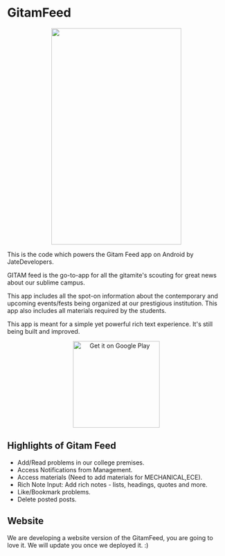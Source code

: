 # GitamFeed
<p align="center"><img src="https://user-images.githubusercontent.com/46348137/51296898-20173180-1a44-11e9-9bcb-9eca250544b5.jpg" height=500 width=300></p>

This is the code which powers the Gitam Feed app on Android by JateDevelopers.

GITAM feed is the go-to-app for all the gitamite's scouting for great news about our sublime campus.

This app includes all the spot-on information about the contemporary and upcoming events/fests being organized at our prestigious institution. This app also includes all materials required by the students.

This app is meant for a simple yet powerful rich text experience. It's still being built and improved.

<p align="center"><a href='https://play.google.com/store/apps/details?id=com.gfeed.sudhaseshu.gitamfeed&hl=en_IN&pcampaignid=MKT-Other-global-all-co-prtnr-py-PartBadge-Mar2515-1'><img width='200'  alt='Get it on Google Play' src='https://play.google.com/intl/en_us/badges/images/generic/en_badge_web_generic.png'/></a></p>

## Highlights of Gitam Feed
- Add/Read problems in our college premises.
- Access Notifications from Management.
- Access materials (Need to add materials for MECHANICAL,ECE).
- Rich Note Input: Add rich notes - lists, headings, quotes and more.
- Like/Bookmark problems.
- Delete posted posts.

## Website 
  We are developing a website version of the GitamFeed, you are going to love it. We will update you once we deployed it. :)
